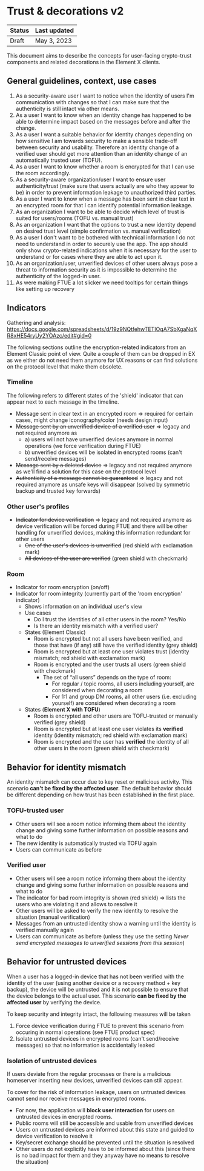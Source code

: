 # Trust & decorations v2

| Status | Last updated |
|--|--|
| Draft | May 3, 2023 |

This document aims to describe the concepts for user-facing crypto-trust components and related decorations in the Element X clients.

## General guidelines, context, use cases

1. As a security-aware user I want to notice when the identity of users I'm communication with changes so that I can make sure that the authenticity is still intact via other means.
2. As a user I want to know when an identity change has happened to be able to determine impact based on the messages before and after the change.
3. As a user I want a suitable behavior for identity changes depending on how sensitive I am towards security to make a sensible trade-off between security and usability. Therefore an identity change of a verified user should get more attention than an identity change of an automatically trusted user (TOFU).
3. As a user I want to know whether a room is encrypted for that I can use the room accordingly.
4. As a security-aware organization/user I want to ensure user authenticity/trust (make sure that users actually are who they appear to be) in order to prevent information leakage to unauthorized third parties.
5. As a user I want to know when a message has been sent in clear text in an encrypted room for that I can identify potential information leakage.
6. As an organization I want to be able to decide which level of trust is suited for users/rooms (TOFU vs. manual trust)
7. As an organization I want that the options to trust a new identity depend on desired trust level (simple confirmation vs. manual verification)
8. As a user I don't want to be bothered with technical information I do not need to understand in order to securely use the app. The app should only show crypto-related indications when it is necessary for the user to understand or for cases where they are able to act upon it.
9. As an organization/user, unverified devices of other users always pose a threat to information security as it is impossible to determine the authenticity of the logged-in user.
10. As were making FTUE a lot slicker we need tooltips for certain things like setting up recovery


## Indicators
Gathering and analysis: https://docs.google.com/spreadsheets/d/19z9NQtfehwTETIOqA7SbXgaNqXR8xHE54ryUy2YOAzc/edit#gid=0

The following sections outline the encryption-related indicators from an Element Classic point of view. Quite a couple of them can be dropped in EX as we either do not need them anymore for UX reasons or can find solutions on the protocol level that make them obsolete.

### Timeline

The following refers to different states of the 'shield' indicator that can appear next to each message in the timeline.

- Message sent in clear text in an encrypted room => required for certain cases, might change iconography/color (needs design input)
- ~~Message sent by an unverified device of a verified user~~ => legacy and not required anymore as
	- a) users will not have unverified devices anymore in normal operations (we force verification during FTUE)
	- b) unverified devices will be isolated in encrypted rooms (can't send/receive messages)
- ~~Message sent by a deleted device~~ => legacy and not required anymore as we'll find a solution for this case on the protocol level
- ~~Authenticity of a message cannot be guaranteed~~ => legacy and not required anymore as unsafe keys will disappear (solved by symmetric backup and trusted key forwards)

### Other user's profiles

- ~~Indicator for device verification~~ => legacy and not required anymore as device verification will be forced during FTUE and there will be other handling for unverified devices, making this information redundant for other users
	- ~~One of the user's devices is unverified~~ (red shield with exclamation mark)
	- ~~All devices of the user are verified~~ (green shield with checkmark)

### Room

- Indicator for room encryption (on/off)
- Indicator for room integrity (currently part of the 'room encryption' indicator)
  - Shows information on an individual user's view
  - Use cases
    - Do I trust the identities of all other users in the room? Yes/No
    - Is there an identity mismatch with a verified user?
  - States (Element Classic)
    - Room is encrypted but not all users have been verified, and those that have (if any) still have the verified identity (grey shield)
    - Room is encrypted but at least one user violates trust (identity mismatch; red shield with exclamation mark)
    - Room is encrypted and the user trusts all users (green shield with checkmark)
	    - The set of “all users” depends on the type of room:
		    - For regular / topic rooms, all users including yourself, are considered when decorating a room
		    - For 1:1 and group DM rooms, all other users (i.e. excluding yourself) are considered when decorating a room
  - States (**Element X with TOFU**)
    - Room is encrypted and other users are TOFU-trusted or manually verified (grey shield)
    - Room is encrypted but at least one user violates its **verified** identity (identity mismatch; red shield with exclamation mark)
    - Room is encrypted and the user has **verified** the identity of all other users in the room (green shield with checkmark)

## Behavior for identity mismatch

An identity mismatch can occur due to key reset or malicious activity. This scenario **can't be fixed by the affected user**. 
The default behavior should be different depending on how trust has been established in the first place.

### TOFU-trusted user

- Other users will see a room notice informing them about the identity change and giving some further information on possible reasons and what to do
- The new identity is automatically trusted via TOFU again
- Users can communicate as before

### Verified user

- Other users will see a room notice informing them about the identity change and giving some further information on possible reasons and what to do
- The indicator for bad room integrity is shown (red shield) => lists the users who are violating it and allows to resolve it
- Other users will be asked to verify the new identity to resolve the situation (manual verification)
- Messages from an untrusted identity show a warning until the identity is verified manually again
- Users can communicate as before (unless they use the setting _Never send encrypted messages to unverified sessions from this session_)

## Behavior for untrusted devices

When a user has a logged-in device that has not been verified with the identity of the user (using another device or a recovery method + key backup), the device will be untrusted and it is not possible to ensure that the device belongs to the actual user. This scenario **can be fixed by the affected user** by verifying the device. 

To keep security and integrity intact, the following measures will be taken
1. Force device verification during FTUE to prevent this scenario from occuring in normal operations (see FTUE product spec)
2. Isolate untrusted devices in encrypted rooms (can't send/receive messages) so that no information is accidentally leaked

### Isolation of untrusted devices

If users deviate from the regular processes or there is a malicious homeserver inserting new devices, unverified devices can still appear.

To cover for the risk of information leakage, users on untrusted devices cannot send nor receive messages in encrypted rooms. 

- For now, the application will **block user interaction** for users on untrusted devices in encrypted rooms.
- Public rooms will still be accessible and usable from unverified devices
- Users on untrusted devices are informed about this state and guided to device verification to resolve it
- Key/secret exchange should be prevented until the situation is resolved
- Other users do not explicitly have to be informed about this (since there is no bad impact for them and they anyway have no means to resolve the situation)
